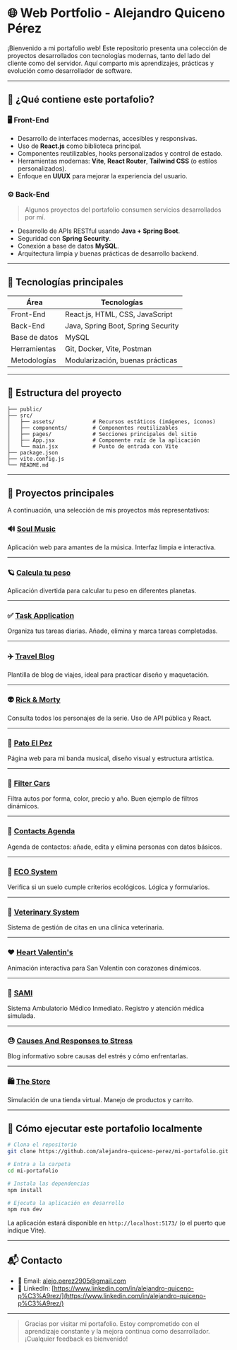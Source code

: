 # 🌐 Web Portfolio - Alejandro Quiceno Pérez

¡Bienvenido a mi portafolio web! Este repositorio presenta una colección de proyectos desarrollados con tecnologías modernas, tanto del lado del cliente como del servidor. Aquí comparto mis aprendizajes, prácticas y evolución como desarrollador de software.

---

## 🚀 ¿Qué contiene este portafolio?

### 🖥️ Front-End
- Desarrollo de interfaces modernas, accesibles y responsivas.
- Uso de **React.js** como biblioteca principal.
- Componentes reutilizables, hooks personalizados y control de estado.
- Herramientas modernas: **Vite**, **React Router**, **Tailwind CSS** (o estilos personalizados).
- Enfoque en **UI/UX** para mejorar la experiencia del usuario.

### ⚙️ Back-End
> Algunos proyectos del portafolio consumen servicios desarrollados por mí.

- Desarrollo de APIs RESTful usando **Java + Spring Boot**.
- Seguridad con **Spring Security**.
- Conexión a base de datos **MySQL**.
- Arquitectura limpia y buenas prácticas de desarrollo backend.

---

## 🧰 Tecnologías principales

| Área         | Tecnologías                          |
|--------------|--------------------------------------|
| Front-End    | React.js, HTML, CSS, JavaScript      |
| Back-End     | Java, Spring Boot, Spring Security   |
| Base de datos| MySQL                                |
| Herramientas | Git, Docker, Vite, Postman           |
| Metodologías | Modularización, buenas prácticas     |

---

## 📁 Estructura del proyecto

```
├── public/
├── src/
│   ├── assets/            # Recursos estáticos (imágenes, íconos)
│   ├── components/        # Componentes reutilizables
│   ├── pages/             # Secciones principales del sitio
│   ├── App.jsx            # Componente raíz de la aplicación
│   └── main.jsx           # Punto de entrada con Vite
├── package.json
├── vite.config.js
└── README.md
```

---

## 💼 Proyectos principales

A continuación, una selección de mis proyectos más representativos:

### 🔊 [Soul Music](https://alejandro-quiceno-perez.github.io/Soul-music/)
Aplicación web para amantes de la música. Interfaz limpia e interactiva.

---

### 🪐 [Calcula tu peso](https://alejandro-quiceno-perez.github.io/calcula_tu_peso/)
Aplicación divertida para calcular tu peso en diferentes planetas.

---

### ✅ [Task Application](https://alejandro-quiceno-perez.github.io/appTareas/)
Organiza tus tareas diarias. Añade, elimina y marca tareas completadas.

---

### ✈️ [Travel Blog](https://alejandro-quiceno-perez.github.io/plantilla-pagina-viajes/)
Plantilla de blog de viajes, ideal para practicar diseño y maquetación.

---

### 👽 [Rick & Morty](https://alejandro-quiceno-perez.github.io/reack-rickmorti/)
Consulta todos los personajes de la serie. Uso de API pública y React.

---

### 🎸 [Pato El Pez](https://alejandro-quiceno-perez.github.io/pato_el_pez/)
Página web para mi banda musical, diseño visual y estructura artística.

---

### 🚗 [Filter Cars](https://alejandro-quiceno-perez.github.io/filtro_autos/)
Filtra autos por forma, color, precio y año. Buen ejemplo de filtros dinámicos.

---

### 📒 [Contacts Agenda](https://alejandro-quiceno-perez.github.io/Agendar-contactos/)
Agenda de contactos: añade, edita y elimina personas con datos básicos.

---

### 🌱 [ECO System](https://alejandro-quiceno-perez.github.io/sistema-ECO/)
Verifica si un suelo cumple criterios ecológicos. Lógica y formularios.

---

### 🐶 [Veterinary System](https://alejandro-quiceno-perez.github.io/Sistema-citasVeterinarias/)
Sistema de gestión de citas en una clínica veterinaria.

---

### ❤️ [Heart Valentin's](https://alejandro-quiceno-perez.github.io/Heart_SanValentin/)
Animación interactiva para San Valentín con corazones dinámicos.

---

### 🏥 [SAMI](https://alejandro-quiceno-perez.github.io/SAMI_FRONT/)
Sistema Ambulatorio Médico Inmediato. Registro y atención médica simulada.

---

### 😓 [Causes And Responses to Stress](https://alejandro-quiceno-perez.github.io/Blog_Ingles/)
Blog informativo sobre causas del estrés y cómo enfrentarlas.

---

### 🛍️ [The Store](https://alejandro-quiceno-perez.github.io/IUDigital_IngenieriaWeb1/)
Simulación de una tienda virtual. Manejo de productos y carrito.

---

## 🔧 Cómo ejecutar este portafolio localmente

```bash
# Clona el repositorio
git clone https://github.com/alejandro-quiceno-perez/mi-portafolio.git

# Entra a la carpeta
cd mi-portafolio

# Instala las dependencias
npm install

# Ejecuta la aplicación en desarrollo
npm run dev
```

La aplicación estará disponible en `http://localhost:5173/` (o el puerto que indique Vite).

---

## 📬 Contacto

- 📧 Email: [alejo.perez2905@gmail.com](mailto:alejo.perez2905@gmail.com)
- 💼 LinkedIn: [https://www.linkedin.com/in/alejandro-quiceno-p%C3%A9rez/](https://www.linkedin.com/in/alejandro-quiceno-p%C3%A9rez/)

---

> Gracias por visitar mi portafolio. Estoy comprometido con el aprendizaje constante y la mejora continua como desarrollador. ¡Cualquier feedback es bienvenido!
